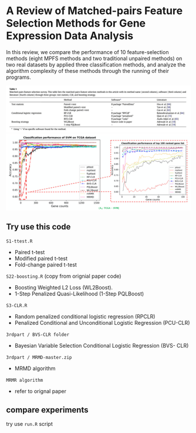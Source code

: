 # A Review of Matched-pairs Feature Selection Methods for Gene Expression Data Analysis


In this review, we compare the performance of 10 feature-selection methods (eight MPFS methods and two traditional unpaired methods) on two real datasets by applied three classification methods, and analyze the algorithm complexity of these methods through the running of their programs. 

![tabel1](_pic/tabel1.png)
![picture1](_pic/figure1.png)

## Try use this code

`S1-ttest.R`
- Paired t-test           
- Modified paired t-test 
- Fold-change paired t-test

`S22-boosting.R` (copy from orignial paper code)
- Boosting Weighted L2 Loss (WL2Boost).
- 1-Step Penalized Quasi-Likelihood (1-Step PQLBoost)

`S3-CLR.R`
- Random penalized conditional logistic regression (RPCLR)
- Penalized Conditional and Unconditional Logistic Regression (PCU-CLR)

`3rdpart / BVS-CLR folder`
- Bayesian Variable Selection Conditional Logistic Regression (BVS- CLR)

`3rdpart / MRMD-master.zip`
- MRMD algorithm

`MRMR algorithm`
- refer to orignal paper


## compare experiments
try use `run.R` script